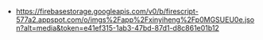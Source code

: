 - https://firebasestorage.googleapis.com/v0/b/firescript-577a2.appspot.com/o/imgs%2Fapp%2Fxinyiheng%2Fp0MGSUEU0e.json?alt=media&token=e41ef315-1ab3-47bd-87d1-d8c861e01b12
